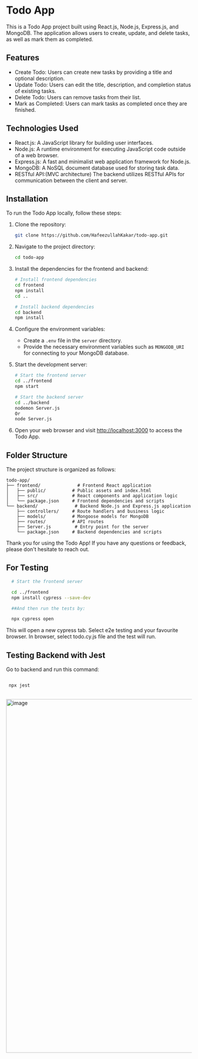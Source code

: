 # Todo App

This is a Todo App project built using React.js, Node.js, Express.js, and MongoDB. The application allows users to create, update, and delete tasks, as well as mark them as completed.

## Features
- Create Todo: Users can create new tasks by providing a title and optional description.
- Update Todo: Users can edit the title, description, and completion status of existing tasks.
- Delete Todo: Users can remove tasks from their list.
- Mark as Completed: Users can mark tasks as completed once they are finished.

## Technologies Used
- React.js: A JavaScript library for building user interfaces.
- Node.js: A runtime environment for executing JavaScript code outside of a web browser.
- Express.js: A fast and minimalist web application framework for Node.js.
- MongoDB: A NoSQL document database used for storing task data.
- RESTful API:(MVC architecture) The backend utilizes RESTful APIs for communication between the client and server.

## Installation
To run the Todo App locally, follow these steps:

1. Clone the repository:

   ```bash
   git clone https://github.com/HafeezullahKakar/todo-app.git
   ```

2. Navigate to the project directory:

   ```bash
   cd todo-app
   ```

3. Install the dependencies for the frontend and backend:

   ```bash
   # Install frontend dependencies
   cd frontend
   npm install
   cd ..

   # Install backend dependencies
   cd backend
   npm install
   ```

4. Configure the environment variables:

   - Create a `.env` file in the `server` directory.
   - Provide the necessary environment variables such as `MONGODB_URI` for connecting to your MongoDB database.

5. Start the development server:

   ```bash
   # Start the frontend server
   cd ../frontend
   npm start

   # Start the backend server
   cd ../backend
   nodemon Server.js
   Or 
   node Server.js

   ```

6. Open your web browser and visit [http://localhost:3000](http://localhost:3000) to access the Todo App.

## Folder Structure

The project structure is organized as follows:

```plaintext
todo-app/
├── frontend/              # Frontend React application
│   ├── public/          # Public assets and index.html
│   ├── src/             # React components and application logic
│   └── package.json     # Frontend dependencies and scripts
└── backend/              # Backend Node.js and Express.js application
    ├── controllers/     # Route handlers and business logic
    ├── models/          # Mongoose models for MongoDB
    ├── routes/          # API routes
    ├── Server.js         # Entry point for the server
    └── package.json     # Backend dependencies and scripts
```

Thank you for using the Todo App! If you have any questions or feedback, please don't hesitate to reach out.

## For Testing 


 ```bash
   # Start the frontend server

   cd ../frontend
   npm install cypress --save-dev

   ##And then run the tests by:

   npx cypress open
   ```

   This will open a new cypress tab. Select e2e testing and your favourite browser. In browser, select 
   todo.cy.js file and the test will run.


   

## Testing Backend with Jest

Go to backend and run this command:
 ```bash
 
  npx jest
   
   ```
<img width="957" alt="image" src="https://github.com/Hafeezullahkakar/todoApp/assets/72004991/e36c18c0-bacf-4b94-a914-8d0c2b03bdaa">




